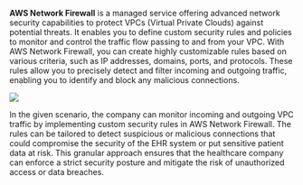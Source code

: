 **AWS Network Firewall** is a managed service offering advanced network security capabilities to protect VPCs (Virtual Private Clouds) against potential threats. It enables you to define custom security rules and policies to monitor and control the traffic flow passing to and from your VPC. With AWS Network Firewall, you can create highly customizable rules based on various criteria, such as IP addresses, domains, ports, and protocols. These rules allow you to precisely detect and filter incoming and outgoing traffic, enabling you to identify and block any malicious connections.

![](https://media.tutorialsdojo.com/public/AWS_Net_Firewall_.png)

In the given scenario, the company can monitor incoming and outgoing VPC traffic by implementing custom security rules in AWS Network Firewall. The rules can be tailored to detect suspicious or malicious connections that could compromise the security of the EHR system or put sensitive patient data at risk. This granular approach ensures that the healthcare company can enforce a strict security posture and mitigate the risk of unauthorized access or data breaches.